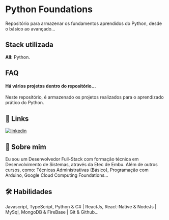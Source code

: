 
# Python Foundations

Repositório para armazenar os fundamentos aprendidos do Python, desde o básico ao avançado...

## Stack utilizada

**All:** Python.

## FAQ

#### Há vários projetos dentro do repositório...

Neste repositório, é armazenado os projetos realizados para o aprendizado prático do Python.

## 🔗 Links
[![linkedin](https://img.shields.io/badge/linkedin-0A66C2?style=for-the-badge&logo=linkedin&logoColor=white)](https://www.linkedin.com/in/jhonnysantosvm/)

## 🚀 Sobre mim
Eu sou um Desenvolvedor Full-Stack com formação técnica em Desenvolvimento de Sistemas, através da Etec de Embu. Além de outros cursos, como: Técnicas Administrativas (Básico), Programação com Arduino, Google Cloud Computing Foundations...

## 🛠 Habilidades
Javascript, TypeScript, Python & C# | ReactJs, React-Native & NodeJs | MySql, MongoDB & FireBase | Git & Github...
